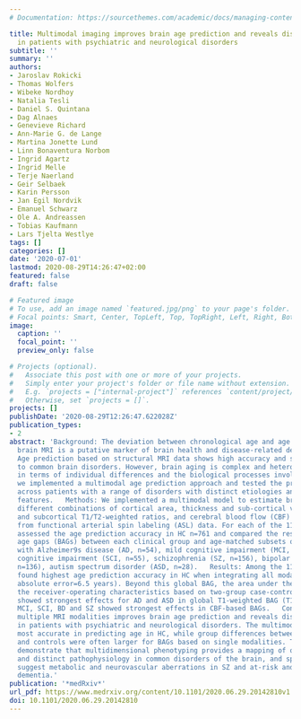 ```yaml
---
# Documentation: https://sourcethemes.com/academic/docs/managing-content/

title: Multimodal imaging improves brain age prediction and reveals distinct abnormalities
  in patients with psychiatric and neurological disorders
subtitle: ''
summary: ''
authors:
- Jaroslav Rokicki
- Thomas Wolfers
- Wibeke Nordhoy
- Natalia Tesli
- Daniel S. Quintana
- Dag Alnaes
- Genevieve Richard
- Ann-Marie G. de Lange
- Martina Jonette Lund
- Linn Bonaventura Norbom
- Ingrid Agartz
- Ingrid Melle
- Terje Naerland
- Geir Selbaek
- Karin Persson
- Jan Egil Nordvik
- Emanuel Schwarz
- Ole A. Andreassen
- Tobias Kaufmann
- Lars Tjelta Westlye
tags: []
categories: []
date: '2020-07-01'
lastmod: 2020-08-29T14:26:47+02:00
featured: false
draft: false

# Featured image
# To use, add an image named `featured.jpg/png` to your page's folder.
# Focal points: Smart, Center, TopLeft, Top, TopRight, Left, Right, BottomLeft, Bottom, BottomRight.
image:
  caption: ''
  focal_point: ''
  preview_only: false

# Projects (optional).
#   Associate this post with one or more of your projects.
#   Simply enter your project's folder or file name without extension.
#   E.g. `projects = ["internal-project"]` references `content/project/deep-learning/index.md`.
#   Otherwise, set `projects = []`.
projects: []
publishDate: '2020-08-29T12:26:47.622028Z'
publication_types:
- 2
abstract: 'Background: The deviation between chronological age and age predicted using
  brain MRI is a putative marker of brain health and disease-related deterioration.
  Age prediction based on structural MRI data shows high accuracy and sensitivity
  to common brain disorders. However, brain aging is complex and heterogenous, both
  in terms of individual differences and the biological processes involved. Here,
  we implemented a multimodal age prediction approach and tested the predictive value
  across patients with a range of disorders with distinct etiologies and clinical
  features.   Methods: We implemented a multimodal model to estimate brain age using
  different combinations of cortical area, thickness and sub-cortical volumes, cortical
  and subcortical T1/T2-weighted ratios, and cerebral blood flow (CBF) calculated
  from functional arterial spin labeling (ASL) data. For each of the 11 models we
  assessed the age prediction accuracy in HC n=761 and compared the resulting brain
  age gaps (BAGs) between each clinical group and age-matched subsets of HC in patients
  with Alzheimer9s disease (AD, n=54), mild cognitive impairment (MCI, n=88), subjective
  cognitive impairment (SCI, n=55), schizophrenia (SZ, n=156), bipolar disorder (BD,
  n=136), autism spectrum disorder (ASD, n=28).   Results: Among the 11 models, we
  found highest age prediction accuracy in HC when integrating all modalities (mean
  absolute error=6.5 years). Beyond this global BAG, the area under the curve for
  the receiver-operating characteristics based on two-group case-control classifications
  showed strongest effects for AD and ASD in global T1-weighted BAG (T1w-BAG), while
  MCI, SCI, BD and SZ showed strongest effects in CBF-based BAGs.   Conclusions: Combining
  multiple MRI modalities improves brain age prediction and reveals distinct deviations
  in patients with psychiatric and neurological disorders. The multimodal BAG was
  most accurate in predicting age in HC, while group differences between patients
  and controls were often larger for BAGs based on single modalities. These findings
  demonstrate that multidimensional phenotyping provides a mapping of overlapping
  and distinct pathophysiology in common disorders of the brain, and specifically
  suggest metabolic and neurovascular aberrations in SZ and at-risk and early stage
  dementia.'
publication: '*medRxiv*'
url_pdf: https://www.medrxiv.org/content/10.1101/2020.06.29.20142810v1
doi: 10.1101/2020.06.29.20142810
---
```

